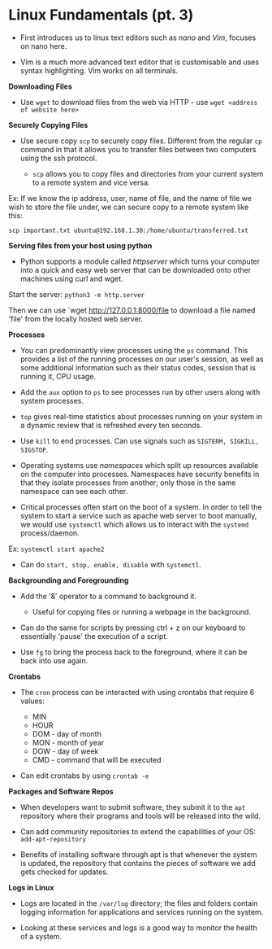 # Linux Fundamentals (pt. 3)

- First introduces us to linux text editors such as *nano* and *Vim*, focuses on nano here.

- Vim is a much more advanced text editor that is customisable and uses syntax highlighting. Vim works on all terminals.

**Downloading Files**

- Use `wget` to download files from the web via HTTP - use `wget <address of website here>` 

**Securely Copying Files**

- Use secure copy `scp` to securely copy files. Different from the regular `cp` command in that it allows you to transfer files between two computers using the ssh protocol.

   - `scp` allows you to copy files and directories from your current system to a remote system and vice versa.

Ex: If we know the ip address, user, name of file, and the name of file we wish to store the file under, we can secure copy to a remote system like this:

`scp important.txt ubuntu@192.168.1.30:/home/ubuntu/transferred.txt`

**Serving files from your host using python**

- Python supports a module called *httpserver* which turns your computer into a quick and easy web server that can be downloaded onto other machines using curl and wget.

Start the server: `python3 -m http.server`

Then we can use `wget http://127.0.0.1:8000/file 
to download a file named 'file' from the locally hosted web server.

**Processes**

- You can predominantly view processes using the `ps` command. This provides a list of the running processes on our user's session, as well as some additional information such as their status codes, session that is running it, CPU usage.

- Add the `aux` option to `ps` to see processes run by other users along with system processes.

- `top` gives real-time statistics about processes running on your system in a dynamic review that is refreshed every ten seconds.

- Use `kill` to end processes. Can use signals such as `SIGTERM, SIGKILL, SIGSTOP`. 

- Operating systems use *namespaces* which split up resources available on the computer into processes. Namespaces have security benefits in that they isolate processes from another; only those in the same namespace can see each other.

- Critical processes often start on the boot of a system. In order to tell the system to start a service such as apache web server to boot manually, we would use `systemctl` which allows us to interact with the `systemd` process/daemon.

Ex: `systemctl start apache2`

- Can do `start, stop, enable, disable` with `systemctl`.

**Backgrounding and Foregrounding**

- Add the '&' operator to a command to background it. 
   - Useful for copying files or running a webpage in the background.

- Can do the same for scripts by pressing ctrl + z on our keyboard to essentially 'pause' the execution of a script.

- Use `fg` to bring the process back to the foreground, where it can be back into use again.

**Crontabs**

- The `cron` process can be interacted with using crontabs that require 6 values:
   - MIN
   - HOUR
   - DOM - day of month
   - MON - month of year
   - DOW - day of week
   - CMD - command that will be executed

- Can edit crontabs by using `crontab -e`

**Packages and Software Repos**

- When developers want to submit software, they submit it to the `apt` repository where their programs and tools will be released into the wild.

- Can add community repositories to extend the capabilities of your OS: `add-apt-repository`

- Benefits of installing software through apt is that whenever the system is updated, the repository that contains the pieces of software we add gets checked for updates.

**Logs in Linux**

- Logs are located in the `/var/log` directory; the files and folders contain logging information for applications and services running on the system.

- Looking at these services and logs is a good way to monitor the health of a system.

